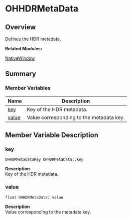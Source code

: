 # OHHDRMetaData


## Overview

Defines the HDR metadata.

**Related Modules:**

[NativeWindow](_native_window.md)


## Summary


### Member Variables

| Name | Description | 
| -------- | -------- |
| [key](#key) | Key of the HDR metadata.  | 
| [value](#value) | Value corresponding to the metadata key.  | 


## Member Variable Description 


### key

  
```
OHHDRMetadataKey OHHDRMetaData::key
```
**Description**<br>
Key of the HDR metadata.


### value

  
```
float OHHDRMetaData::value
```
**Description**<br>
Value corresponding to the metadata key.
